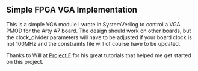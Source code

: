 ## Simple FPGA VGA Implementation
This is a simple VGA module I wrote in SystemVerilog to control a VGA PMOD for the Arty A7 board. The design should work on other boards, but the clock_divider parameters will have to be adjusted if your board clock is not 100MHz and the constraints file will of course have to be updated.

Thanks to Will at [Project F](https://projectf.io/) for his great tutorials that helped me get started on this project.
